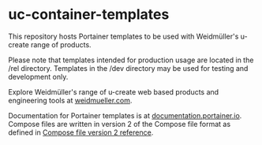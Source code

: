 # uc-container-templates

This repository hosts Portainer templates to be used with Weidmüller's u-create range of products. 

Please note that templates intended for production usage are located in the /rel directory.
Templates in the /dev directory may be used for testing and development only.

Explore Weidmüller's range of u-create web based products and engineering tools at [weidmueller.com](https://www.weidmueller.com/int/products/automation_software/engineering_and_visualisation_tools/index.jsp).

Documentation for Portainer templates is at [documentation.portainer.io](https://documentation.portainer.io/v2.0/settings/apps/).
Compose files are written in version 2 of the Compose file format as defined in [Compose file version 2 reference](https://docs.docker.com/compose/compose-file/compose-file-v2/).
